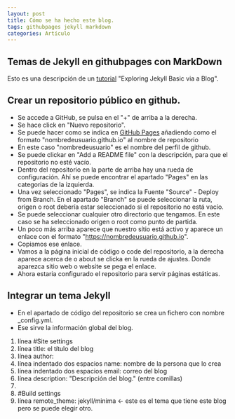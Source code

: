 ```yaml
---
layout: post
title: Cómo se ha hecho este blog.
tags: githubpages jekyll markdown
categories: Artículo
---
```


## Temas de Jekyll en githubpages con MarkDown

Esto es una descripción de un [tutorial](https://evanwill.github.io/go-go-ghpages-b/content/3-blog.html) "Exploring Jekyll Basic via a Blog".

## Crear un repositorio público en github.

- Se accede a GitHub, se pulsa en el "+" de arriba a la derecha.
- Se hace click en "Nuevo repositorio".
- Se puede hacer como se indica en [GitHub Pages](https://pages.github.com) añadiendo como el formato "nombredeusuario.github.io" al nombre de repositorio 
- En este caso "nombredeusuario" es el nombre del perfil de github.
- Se puede clickar en "Add a README file" con la descripción, para que el repositorio no esté vacío.
- Dentro del repositorio en la parte de arriba hay una rueda de configuración. Ahí se puede encontrar el apartado "Pages" en las categorias de la izquierda.
- Una vez seleccionado "Pages", se indica la Fuente "Source" - Deploy from Branch. En el apartado "Branch" se puede seleccionar la ruta, origen o root debería estar seleccionado si el repositorio no está vacío.
- Se puede seleccionar cualquier otro directorio que tengamos. En este caso se ha seleccionado origen o root como punto de partida.
- Un poco más arriba aparece que nuestro sítio está activo y aparece un enlace con el formato "https://nombredeusuario.github.io".
- Copiamos ese enlace.
- Vamos a la página inicial de código o code del repositorio, a la derecha aparece acerca de o about se clicka en la rueda de ajustes. Donde aparezca sitio web o website se pega el enlace.
- Ahora estaria configurado el repositorio para servir páginas estáticas.

## Integrar un tema Jekyll

- En el apartado de código del repositorio se crea un fichero con nombre _config.yml.
- Ese sirve la información global del blog.

1. línea #Site settings
2. línea title: el título del blog
3. línea author:
4. línea indentado dos espacios name: nombre de la persona que lo crea
5. línea indentado dos espacios email: correo del blog
6. línea description: "Descripción del blog." (entre comillas)
7. 
8. #Build settings
9. línea remote_theme: jekyll/minima <- este es el tema que tiene este blog pero se puede elegir otro.


